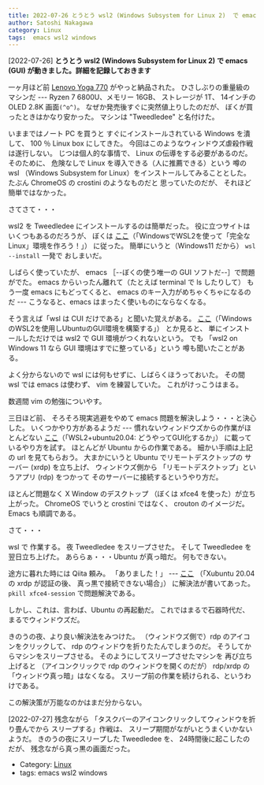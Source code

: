 ```yaml
---
title: 2022-07-26 とうとう wsl2 (Windows Subsystem for Linux 2)  で emacs (GUI) が動きました。詳細を記録しておきます
author: Satoshi Nakagawa
category: Linux
tags:  emacs wsl2 windows
---
```


[2022-07-26] **とうとう wsl2 (Windows Subsystem for Linux 2)  で emacs (GUI) が動きました。詳細を記録しておきます** 

 一ヶ月ほど前
[Lenovo Yoga 770](https://www.lenovo.com/jp/ja/notebooks/yoga/yoga-2-in-1-series/Yoga-7-Gen-7-14%E2%80%B3-AMD/p/LEN101Y0016?orgRef=https%253A%252F%252Fwww.google.com%252F) がやっと納品された。
ひさしぶりの重量級のマシンだ ---
Ryzen 7 6800U、メモリー 16GB、
ストレージが 1T、
14インチの OLED 2.8K 画面`(^o^)`。
なぜか発売後すぐに突然値上りしたのだが、
ぼくが買ったときはかなり安かった。
マシンは "Tweedledee" と名付けた。

 いままではノート PC を買うと
すぐにインストールされている Windows を潰して、
100 ％ Linux box にしてきた。
今回はこのようなウィンドウズ虐殺作戦は遂行しない。
じつは個人的な事情で、
Linux の伝導をする必要があるのだ。
そのために、
危険なしで Linux を導入できる（人に推薦できる）という
噂の 
wsl （Windows Subsystem for Linux）をインストールしてみることとした。
たぶん ChromeOS の crostini のようなものだと
思っていたのだが、
それほど簡単ではなかった。

 さてさて・・・

 wsl2 を Tweedledee にインストールするのは簡単だった。
役に立つサイトはいくつもあるのだろうが、
ぼくは
[ここ](https://www.kagoya.jp/howto/it-glossary/develop/wsl2_linux/#Windows10WSL2)（「WindowsでWSL2を使って「完全なLinux」環境を作ろう！」）
に従った。
簡単にいうと（Windows11 だから）
`wsl --install` 一発で
おしまいだ。

 しばらく使っていたが、
emacs ［--ぼくの使う唯一の GUI ソフトだ--］で問題がでた。
emacs からいったん離れて（たとえば terminal で ls したりして）
もう一度 emacs にもどってくると、
emacs のキー入力がめちゃくちゃになるのだ ---
こうなると、emacs はまったく使いものにならなくなる。

 そう言えば「wsl は CUI だけである」と聞いた覚えがある。
[ここ](https://karst459.com/190/?utm_source=pocket_mylist)（「WindowsのWSL2を使用しUbuntuのGUI環境を構築する」） とか見ると、
単にインストールしただけでは
wsl2 で GUI 環境がつくれないという。
でも
「wsl2 on Windows 11 なら GUI 環境はすでに整っている」という
噂も聞いたことがある。

 よく分からないので
wsl には何もせずに、しばらくほうっておいた。
その間 wsl では emacs は使わず、
vim を練習していた。
これがけっこうはまる。

 数週間 vim の勉強についやす。

 三日ほど前、
そろそろ現実逃避をやめて
emacs 問題を解決しよう・・・と決心した。
いくつかやり方があるようだ ---
慣れないウィンドウズからの作業がほとんどない
[ここ](https://qiita.com/atomyah/items/887a5185ec9a8206c7c4)（「WSL2+ubuntu20.04: どうやってGUI化するか」）
に載っているやり方を試す。
ほとんどが Ubuntu からの作業である。
細かい手順は上記の url を見てもらおう。
大まかにいうと Ubuntu でリモートデスクトップの
サーバー (xrdp) を立ち上げ、
ウィンドウズ側から
「リモートデスクトップ」というアプリ (rdp) をつかって
そのサーバーに接続するというやり方だ。

 ほとんど問題なく X Window のデスクトップ
（ぼくは xfce4 を使った）が立ち上がった。
ChromeOS でいうと crostini ではなく、
crouton のイメージだ。
Emacs も順調である。

 さて・・・

 wsl で 作業する。
夜 Tweedledee をスリープさせた。
そして Tweedledee を翌日立ち上げた。
あららぁ・・・Ubuntu が真っ暗だ。
何もできない。

 途方に暮れた時には Qiita 頼み。
「ありました！」 ---
[ここ](https://qiita.com/tukiyo3/items/8793ede62180a0e32a22)
（「Xubuntu 20.04 の xrdp が認証の後、
真っ黒で接続できない場合」）
に解決法が書いてあった。
`pkill xfce4-session` で問題解決である。

 しかし、これは、言わば、Ubuntu の再起動だ。
これではまるで石器時代だ、
まるでウィンドウズだ。

 きのうの夜、より良い解決法をみつけた。
（ウィンドウズ側で）rdp のアイコンをクリックして、
rdp のウィンドウを折りたたんでしまうのだ。
そうしてからマシンをスリープさせる。
そのようにしてスリープさせたマシンを
再び立ち上げると
（アイコンクリックで rdp のウィンドウを開くのだが）
rdp/xrdp の
「ウィンドウ真っ暗」はなくなる。
スリープ前の作業を続けられる、というわけである。

 この解決策が万能なのかはまだ分からない。

 [2022-07-27] 残念ながら
「タスクバーのアイコンクリックしてウィンドウを折り畳んでから
スリープする」作戦は、
スリープ期間がながいとうまくいかないようだ。
きのうの夜にスリープした Tweedledee を、
24時間後に起こしたのだが、
残念ながら真っ黒の画面だった。

- Category: [Linux](https://merapano.github.io/categories.html#Linux)
- tags:  emacs wsl2 windows
